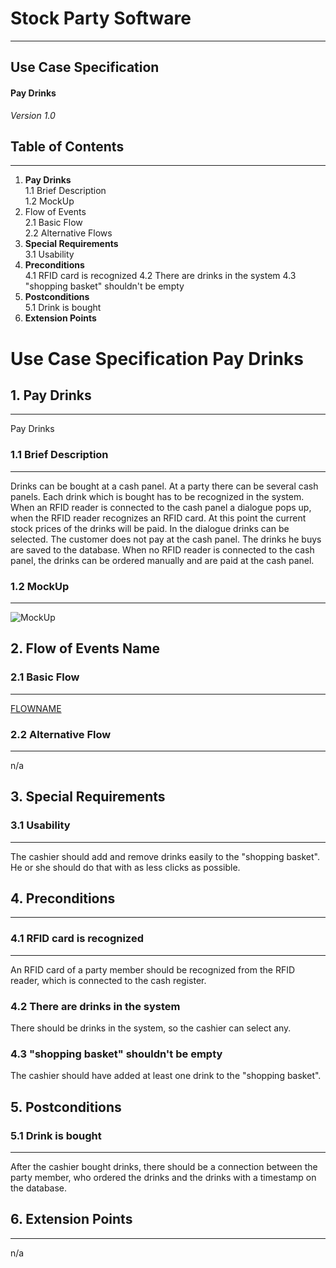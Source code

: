 # Stock Party Software #
---
## Use Case Specification ##
#### Pay Drinks ####
 
*Version 1.0*   
    


## Table of Contents ##
---
1. **Pay Drinks**         
1.1 Brief Description     
1.2 MockUp       
2. Flow of Events    
2.1 Basic Flow     
2.2 Alternative Flows    
3. **Special Requirements**    
3.1 Usability              
4. **Preconditions**        
4.1 RFID card is recognized
4.2 There are drinks in the system
4.3 "shopping basket" shouldn't be empty
5. **Postconditions**     
5.1 Drink is bought
6. **Extension Points**


# Use Case Specification Pay Drinks #

## 1.  Pay Drinks ##
---
Pay Drinks    

### 1.1  Brief Description ###
---
Drinks can be bought at a cash panel. At a party there can be several cash panels. Each drink which is bought has to be recognized in the system. When an RFID reader is connected to the cash panel a dialogue pops up, when the RFID reader recognizes an RFID card. At this point the current stock prices of the drinks will be paid. In the dialogue drinks can be selected. The customer does not pay at the cash panel. The drinks he buys are saved to the database.
When no RFID reader is connected to the cash panel, the drinks can be ordered manually and are paid at the cash panel.   
### 1.2  MockUp ###
---
![MockUp](https://bytebucket.org/stockings/projectmanagement/raw/master/useCases/cashregister.png)

## 2. Flow of Events Name ##
### 2.1 Basic Flow ###
---
[FLOWNAME](https://bytebucket.org/stockings/projectmanagement/raw/master/useCases/payDrinks.pdf)     

### 2.2 Alternative Flow ###
---
n/a    
    
## 3. Special Requirements ##
### 3.1 Usability ###
---
The cashier should add and remove drinks easily to the "shopping basket". He or she should do that with as less clicks as possible.

## 4. Preconditions ##
---

### 4.1 RFID card is recognized ###
---
An RFID card of a party member should be recognized from the RFID reader, which is connected to the cash register.

### 4.2 There are drinks in the system ###
There should be drinks in the system, so the cashier can select any.

### 4.3 "shopping basket" shouldn't be empty ###
The cashier should have added at least one drink to the "shopping basket".

## 5. Postconditions ##
### 5.1 Drink is bought ###
---
After the cashier bought drinks, there should be a connection between the party member, who ordered the drinks and the drinks with a timestamp on the database.

## 6. Extension Points ##
---
n/a
    